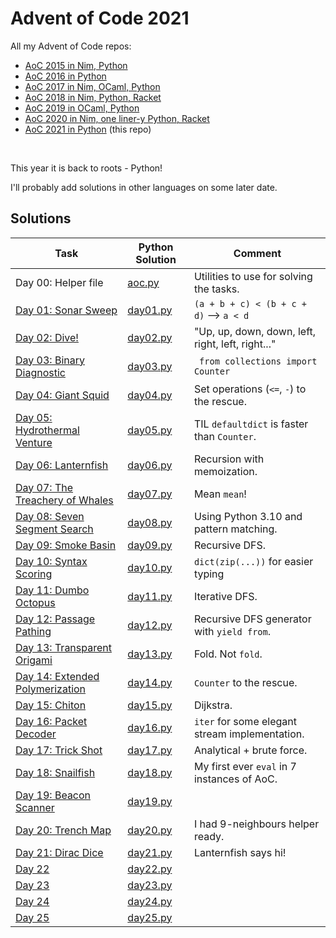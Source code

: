 # Advent of Code 2021

All my Advent of Code repos:

* [AoC 2015 in Nim, Python](https://github.com/narimiran/advent_of_code_2015)
* [AoC 2016 in Python](https://github.com/narimiran/advent_of_code_2016)
* [AoC 2017 in Nim, OCaml, Python](https://github.com/narimiran/AdventOfCode2017)
* [AoC 2018 in Nim, Python, Racket](https://github.com/narimiran/AdventOfCode2018)
* [AoC 2019 in OCaml, Python](https://github.com/narimiran/AdventOfCode2019)
* [AoC 2020 in Nim, one liner-y Python, Racket](https://github.com/narimiran/AdventOfCode2020)
* [AoC 2021 in Python](https://github.com/narimiran/AdventOfCode2021) (this repo)


&nbsp;

This year it is back to roots - Python!

I'll probably add solutions in other languages on some later date.



## Solutions


Task                                                                      | Python Solution             | Comment
---                                                                       | ---                         | ---
Day 00: Helper file                                                        | [aoc.py](python/aoc.py)     | Utilities to use for solving the tasks.
[Day 01: Sonar Sweep](http://adventofcode.com/2021/day/1)                 | [day01.py](python/day01.py) | `(a + b + c) < (b + c + d)` --> `a < d`
[Day 02: Dive!](http://adventofcode.com/2021/day/2)                       | [day02.py](python/day02.py) | "Up, up, down, down, left, right, left, right..."
[Day 03: Binary Diagnostic](http://adventofcode.com/2021/day/3)           | [day03.py](python/day03.py) | ` from collections import Counter`
[Day 04: Giant Squid](http://adventofcode.com/2021/day/4)                 | [day04.py](python/day04.py) | Set operations (`<=`, `-`) to the rescue.
[Day 05: Hydrothermal Venture](http://adventofcode.com/2021/day/5)        | [day05.py](python/day05.py) | TIL `defaultdict` is faster than `Counter`.
[Day 06: Lanternfish](http://adventofcode.com/2021/day/6)                 | [day06.py](python/day06.py) | Recursion with memoization.
[Day 07: The Treachery of Whales](http://adventofcode.com/2021/day/7)     | [day07.py](python/day07.py) | Mean `mean`!
[Day 08: Seven Segment Search](http://adventofcode.com/2021/day/8)        | [day08.py](python/day08.py) | Using Python 3.10 and pattern matching.
[Day 09: Smoke Basin](http://adventofcode.com/2021/day/9)                 | [day09.py](python/day09.py) | Recursive DFS.
[Day 10: Syntax Scoring](http://adventofcode.com/2021/day/10)             | [day10.py](python/day10.py) | `dict(zip(...))` for easier typing
[Day 11: Dumbo Octopus](http://adventofcode.com/2021/day/11)              | [day11.py](python/day11.py) | Iterative DFS.
[Day 12: Passage Pathing](http://adventofcode.com/2021/day/12)            | [day12.py](python/day12.py) | Recursive DFS generator with `yield from`.
[Day 13: Transparent Origami](http://adventofcode.com/2021/day/13)        | [day13.py](python/day13.py) | Fold. Not `fold`.
[Day 14: Extended Polymerization](http://adventofcode.com/2021/day/14)    | [day14.py](python/day14.py) | `Counter` to the rescue.
[Day 15: Chiton](http://adventofcode.com/2021/day/15)                     | [day15.py](python/day15.py) | Dijkstra.
[Day 16: Packet Decoder](http://adventofcode.com/2021/day/16)             | [day16.py](python/day16.py) | `iter` for some elegant stream implementation.
[Day 17: Trick Shot](http://adventofcode.com/2021/day/17)                 | [day17.py](python/day17.py) | Analytical + brute force.
[Day 18: Snailfish](http://adventofcode.com/2021/day/18)                  | [day18.py](python/day18.py) | My first ever `eval` in 7 instances of AoC.
[Day 19: Beacon Scanner](http://adventofcode.com/2021/day/19)             | [day19.py](python/day19.py) |
[Day 20: Trench Map](http://adventofcode.com/2021/day/20)                 | [day20.py](python/day20.py) | I had 9-neighbours helper ready.
[Day 21: Dirac Dice](http://adventofcode.com/2021/day/21)                 | [day21.py](python/day21.py) | Lanternfish says hi!
[Day 22](http://adventofcode.com/2021/day/22)                             | [day22.py](python/day22.py) |
[Day 23](http://adventofcode.com/2021/day/23)                             | [day23.py](python/day23.py) |
[Day 24](http://adventofcode.com/2021/day/24)                             | [day24.py](python/day24.py) |
[Day 25](http://adventofcode.com/2021/day/25)                             | [day25.py](python/day25.py) |
